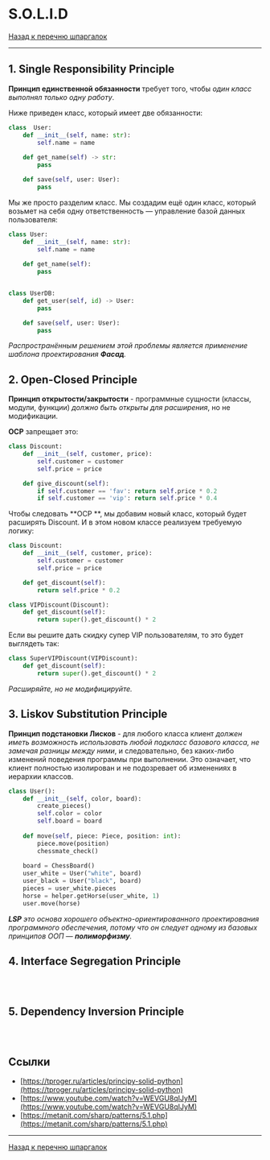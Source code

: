 # S.O.L.I.D

[Назад к перечню шпаргалок][back]

---

## 1. Single Responsibility Principle

**Принцип единственной обязанности** требует того, чтобы _один класс выполнял только одну работу_.

Ниже приведен класс, который имеет две обязанности:

```python
class  User:
    def __init__(self, name: str):
        self.name = name
    
    def get_name(self) -> str:
        pass

    def save(self, user: User):
        pass
```

Мы же просто разделим класс. Мы создадим ещё один класс, который возьмет на себя одну ответственность — управление базой данных пользователя:

```python
class User:
    def __init__(self, name: str):
        self.name = name
    
    def get_name(self):
        pass


class UserDB:
    def get_user(self, id) -> User:
        pass

    def save(self, user: User):
        pass
```

_Распространённым решением этой проблемы является применение шаблона проектирования **Фасад**._

## 2. Open-Closed Principle

**Принцип открытости/закрытости** - программные сущности (классы, модули, функции) _должно быть открыты для
расширения_, но не модификации.

**OCP** запрещает это:

```python
class Discount:
    def __init__(self, customer, price):
        self.customer = customer
        self.price = price

    def give_discount(self):
        if self.customer == 'fav': return self.price * 0.2
        if self.customer == 'vip': return self.price * 0.4
```

Чтобы следовать **OCP
**, мы добавим новый класс, который будет расширять Discount. И в этом новом классе реализуем требуемую логику:

```python
class Discount:
    def __init__(self, customer, price):
        self.customer = customer
        self.price = price

    def get_discount(self):
        return self.price * 0.2

class VIPDiscount(Discount):
    def get_discount(self):
        return super().get_discount() * 2
```

Если вы решите дать скидку супер VIP пользователям, то это будет выглядеть так:

```python
class SuperVIPDiscount(VIPDiscount):
    def get_discount(self):
        return super().get_discount() * 2
```

_Расширяйте, но не модифицируйте._

## 3. Liskov Substitution Principle

**Принцип подстановки Лисков** - для любого класса клиент _должен иметь возможность использовать любой подкласс базового
класса, не замечая разницы между
ними_, и следовательно, без каких-либо изменений поведения программы при выполнении. Это означает, что клиент полностью изолирован и не подозревает об изменениях в иерархии классов.

```python
class User():
    def __init__(self, color, board):
        create_pieces()
        self.color = color
        self.board = board
  
    def move(self, piece: Piece, position: int):
        piece.move(position)
        chessmate_check()
    
    board = ChessBoard()
    user_white = User("white", board)
    user_black = User("black", board)
    pieces = user_white.pieces
    horse = helper.getHorse(user_white, 1)
    user.move(horse)
```

_**LSP** это основа хорошего объектно-ориентированного проектирования программного обеспечения, потому что он следует
одному из базовых принципов ООП — **полиморфизму**._

## 4. Interface Segregation Principle

```python

```

```python

```

```python

```

## 5. Dependency Inversion Principle

```python

```

```python

```

```python

```

## Ссылки

- [https://tproger.ru/articles/principy-solid-python](https://tproger.ru/articles/principy-solid-python)
- [https://www.youtube.com/watch?v=WEVGU8qIJyM](https://www.youtube.com/watch?v=WEVGU8qIJyM)
- [https://metanit.com/sharp/patterns/5.1.php](https://metanit.com/sharp/patterns/5.1.php)

---

[Назад к перечню шпаргалок][back]

[back]: <> "Назад к перечню шпаргалок"